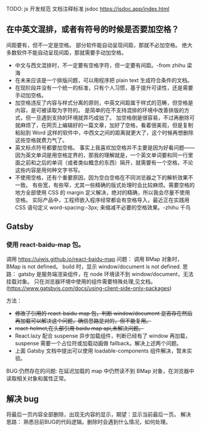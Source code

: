 TODO: js 开发规范 文档注释标准 jsdoc
https://jsdoc.app/index.html

## 在中英文混排，或者有符号的时候是否要加空格？

间距要有，但不一定是空格。
部分软件能自动呈现间距，那就不必加空格。
绝大多数软件不能自动呈现间距，那就需要手动加空格。

- 中文与西文混排时，不一定要有空格字符，但一定要有间距。-from zhihu 梁海
- 在未来应该是一个排版问题，可以用程序把 plain text 生成符合条件的文档。
- 在现阶段并没有一个统一的标准，只有个人习惯，基于提升可读性，还是需要手动加空格。
- 加空格违反了内容与样式分离的原则，中英文间距属于样式的范畴，但空格是内容，是可被读取为字符的。
  是简单的在不支持混排的环境中改善排版的方式，但一旦遇到支持的环境就弄巧成拙了。
  加空格倒是很容易，不过再删除可就麻烦了，在网页上编辑好的一篇文章，加好了空格，看着很美观，但是复制粘贴到 Word 这样的软件中，中西文之间的距离就更大了，这个时候再想删除这些空格就费力气了。
- 英文标点符号都要加空格。
  事实上我喜欢加空格并不主要是因为好看问题——因为英文单词是用空格定界的，那我的理解就是，一个英文单词要和同一行里面之前和之后的单词（或者类似概念的东西）隔开，就需要有一个空格，不论这些内容是用何种文字书写。
- 不使用空格，还有个重要原因，因为空白空格在不同浏览器之下的解析效果不一致。
  有些宽，有些窄，尤其一些精确的版式处理时会比较麻烦。需要空格的地方全部使用 CSS 的 margin 定义解决，绝对的精确，所以我会尽量不使用空格。
  实际产品中，工程师嵌入程序经常都会有空格导入，最近正在实践用 CSS 语句定义 word-spacing:-3px; 来缩减不必要的空格效果。-zhihu 千鸟

## Gatsby

### 使用 react-baidu-map 包。

调用 https://uiwjs.github.io/react-baidu-map
问题：
调用 BMap 对象时，BMap is not defined。
build 时，显示 window/document is not defined.
思路：
gatsby 是服务端渲染组件，在 node 环境读不到 window/document，无法挂载对象。
只在浏览器环境中使用的组件需要特殊处理,见文档。(https://www.gatsbyjs.com/docs/using-client-side-only-packages)

方法：

- <del>修改了引用的 react-baidu-map 包，判断 window/document 是否存在然后再加载可以解决这个问题，确信思路是对的，但不能复用。
- <del>react-helmet,在头部引用 baidu map api,未解决问题。
- React.lazy 配合 suspense 异步加载组件，判断已经有了 window 再加载，suspense 需要一个占位符或加载动画做 fallback。解决上述两个问题。
- 上面 Gatsby 文档中提出可以使用 loadable-components 组件解决，暂未实验。

BUG:仍然存在的问题:
在延迟加载的 map 中仍然读不到 BMap 对象，在浏览器中读取相关对象和属性正常。

## 解决 bug

将最后一页内容全部删除，出现无内容的显示，期望：显示当前最后一页。
解决思路：
熟悉目前BUG的代码逻辑。删除时会遇到什么情况，如何处理。



